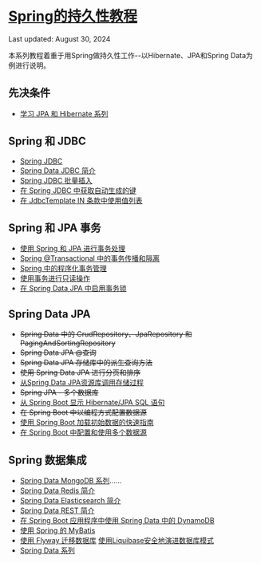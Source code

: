 # [Spring的持久性教程](https://www.baeldung.com/persistence-with-spring-series)

Last updated: August 30, 2024

本系列教程着重于用Spring做持久性工作--以Hibernate、JPA和Spring Data为例进行说明。

## 先决条件

- [学习 JPA 和 Hibernate 系列](learn-jpa-hibernate_zh.md)

## Spring 和 JDBC

- [Spring JDBC](/persistence-modules/spring-jdbc/spring-jdbc-jdbctemplate_zh.md)
- [Spring Data JDBC 简介](/persistence-modules/spring-data-jdbc/spring-data-jdbc-intro_zh.md)
- [Spring JDBC 批量插入](/persistence-modules/spring-jdbc/spring-jdbc-batch-inserts_zh.md)
- [在 Spring JDBC 中获取自动生成的键](/persistence-modules/spring-jdbc/spring-jdbc-autogenerated-keys_zh.md)
- [在 JdbcTemplate IN 条款中使用值列表](//persistence-modules/spring-jdbc/spring-jdbctemplate-in-list_zh.md)

## Spring 和 JPA 事务

- [使用 Spring 和 JPA 进行事务处理](/persistence-modules/spring-jpa-2/transaction-configuration-with-jpa-and-spring_zh.md)
- [Spring @Transactional 中的事务传播和隔离](/persistence-modules/spring-persistence-simple/spring-transactional-propagation-isolation_zh.md)
- [Spring 中的程序化事务管理](/persistence-modules/spring-data-jpa-annotations/spring-programmatic-transaction-management_zh.md)
- [使用事务进行只读操作](/persistence-modules/read-only-transactions/spring-transactions-read-only_zh.md)
- [在 Spring Data JPA 中启用事务锁](/persistence-modules/hibernate-jpa/java-jpa-transaction-locks_zh.md)

## Spring Data JPA

- ~~Spring Data 中的 CrudRepository、JpaRepository 和 PagingAndSortingRepository~~
- ~~Spring Data JPA @查询~~
- ~~Spring Data JPA 存储库中的派生查询方法~~
- ~~使用 Spring Data JPA 进行分页和排序~~
- [从Spring Data JPA资源库调用存储过程](/persistence-modules/spring-data-jpa-repo-2/spring-data-jpa-stored-procedures_zh.md)
- ~~Spring JPA - 多个数据库~~
- [从 Spring Boot 显示 Hibernate/JPA SQL 语句](/persistence-modules/spring-boot-persistence/sql-logging-spring-boot_zh.md)
- ~~在 Spring Boot 中以编程方式配置数据源~~
- [使用 Spring Boot 加载初始数据的快速指南](/persistence-modules/spring-boot-persistence/spring-boot-data-sql-and-schema-sql_zh.md)
- [在 Spring Boot 中配置和使用多个数据源](/persistence-modules/spring-data-jdbc/spring-boot-configure-multiple-datasources_zh.md)

## Spring 数据集成

- [Spring Data MongoDB 系列](spring-data-mongodb-series_zh.md)......
- [Spring Data Redis 简介](/persistence-modules/spring-data-redis/spring-data-redis-tutorial_zh.md)
- [Spring Data Elasticsearch 简介](/persistence-modules/spring-data-elasticsearch/spring-data-elasticsearch-tutorial_zh.md)
- [Spring Data REST 简介](/persistence-modules/spring-data-rest/spring-data-rest-intro_zh.md)
- [在 Spring Boot 应用程序中使用 Spring Data 中的 DynamoDB](/persistence-modules/spring-data-dynamodb/spring-data-dynamodb_zh.md)
- [使用 Spring 的 MyBatis](/persistence-modules/spring-mybatis/spring-mybatis_zh.md)
- [使用 Flyway 迁移数据库](/persistence-modules/flyway/database-migrations-with-flyway_zh.md)
[使用Liquibase安全地演进数据库模式](/jhipster-8-modules/jhipster-8-microservice/liquibase-refactor-schema-of-java-app_zh.md)
- [Spring Data 系列](spring-data_zh.md)
